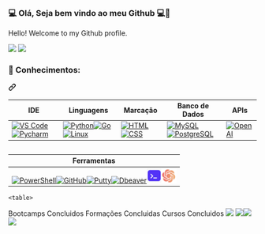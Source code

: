 ### :computer: Olá, Seja bem vindo ao meu Github :computer:👋
 Hello! Welcome to my Github profile.

<p dir="auto"><a href="https://www.linkedin.com/in/nayumteixeira/" rel="nofollow"><img src="https://camo.githubusercontent.com/591c02e8ff595d43e0b35b1b29aed639a7154b959cd8f8c854b9e176d885b094/68747470733a2f2f696d672e736869656c64732e696f2f62616467652f4c696e6b6564496e2d3030373742353f7374796c653d666f722d7468652d6261646765266c6f676f3d6c696e6b6564696e266c6f676f436f6c6f723d7768697465" data-canonical-src="https://img.shields.io/badge/LinkedIn-0077B5?style=for-the-badge&amp;logo=linkedin&amp;logoColor=white" style="max-width: 100%;"></a> 
<a href="https://web.dio.me/users/nayum" rel="nofollow"><img src="https://camo.githubusercontent.com/f0425c42ee808e3915a521906e31ae6bf658edcc61ee90e71843cc06d144eae2/68747470733a2f2f6865726d65732e6469676974616c696e6e6f766174696f6e2e6f6e652f6173736574732f64696f6d652f6c6f676f2d66756c6c2e737667" width="70" data-canonical-src="https://hermes.digitalinnovation.one/assets/diome/logo-full.svg" style="max-width: 100%;"></a>

<div class="markdown-heading" dir="auto"><h3 class="heading-element" dir="auto">🧠 Conhecimentos:</h3><a id="user-content--conhecimentos" class="anchor" aria-label="Permalink: 🧠 Conhecimentos:" href="#-conhecimentos"><svg class="octicon octicon-link" viewBox="0 0 16 16" version="1.1" width="16" height="16" aria-hidden="true"><path d="m7.775 3.275 1.25-1.25a3.5 3.5 0 1 1 4.95 4.95l-2.5 2.5a3.5 3.5 0 0 1-4.95 0 .751.751 0 0 1 .018-1.042.751.751 0 0 1 1.042-.018 1.998 1.998 0 0 0 2.83 0l2.5-2.5a2.002 2.002 0 0 0-2.83-2.83l-1.25 1.25a.751.751 0 0 1-1.042-.018.751.751 0 0 1-.018-1.042Zm-4.69 9.64a1.998 1.998 0 0 0 2.83 0l1.25-1.25a.751.751 0 0 1 1.042.018.751.751 0 0 1 .018 1.042l-1.25 1.25a3.5 3.5 0 1 1-4.95-4.95l2.5-2.5a3.5 3.5 0 0 1 4.95 0 .751.751 0 0 1-.018 1.042.751.751 0 0 1-1.042.018 1.998 1.998 0 0 0-2.83 0l-2.5 2.5a1.998 1.998 0 0 0 0 2.83Z"></path></svg></a></div>

<table>
<thead>
<tr>
<th>IDE</th>
<th>Linguagens</th>
<th>Marcação</th>
<th>Banco de Dados</th>
<th>APIs</th>
</tr>
</thead>
<tbody>
<tr>
<td><a href="https://code.visualstudio.com" rel="nofollow"><img src="https://cdn.jsdelivr.net/gh/devicons/devicon@latest/icons/vscode/vscode-original.svg" width="30" title="VS Code" style="max-width: 100%;"></a><a href="https://www.jetbrains.com/pt-br/pycharm/" rel="nofollow"><img src="https://cdn.jsdelivr.net/gh/devicons/devicon@latest/icons/pycharm/pycharm-original.svg" width="30" title="Pycharm" style="max-width: 100%;"></a></td>
<td><a href="https://www.python.org" rel="nofollow"><img src="https://cdn.jsdelivr.net/gh/devicons/devicon@latest/icons/python/python-original.svg" width="30" title="Python" style="max-width: 100%;"></a><a href="https://go.dev/" rel="nofollow"><img src="https://cdn.jsdelivr.net/gh/devicons/devicon@latest/icons/go/go-original-wordmark.svg" width="30" title="Go" style="max-width: 100%;"></a><a href="https://www.linux.org/" rel="nofollow"><img src="https://cdn.jsdelivr.net/gh/devicons/devicon@latest/icons/linux/linux-original.svg" width="30" title="Linux" style="max-width: 100%;"></a></td>
<td><a href="https://html.com" rel="nofollow"><img src="https://cdn.jsdelivr.net/gh/devicons/devicon@latest/icons/html5/html5-original.svg" width="30" title="HTML" style="max-width: 100%;"></a><a href="https://www.css3.com" rel="nofollow"><img src="https://cdn.jsdelivr.net/gh/devicons/devicon@latest/icons/css3/css3-original.svg" width="30" title="CSS" style="max-width: 100%;"></a></td>
<td><a href="https://www.mysql.com/" rel="nofollow"><img src="https://cdn.jsdelivr.net/gh/devicons/devicon@latest/icons/mysql/mysql-original.svg" width="30" title="MySQL" style="max-width: 100%;"></a><a href="https://www.postgresql.org/" rel="nofollow"><img src="https://cdn.jsdelivr.net/gh/devicons/devicon@latest/icons/postgresql/postgresql-original.svg" width="30" title="PostgreSQL" style="max-width: 100%;"></a></td>
<td><a href="https://openai.com/blog/openai-api" rel="nofollow"><img src="https://camo.githubusercontent.com/ad3994decf6481fe5e2ad9bbeabfc6b7dd0f2bb39ba4d8e145893bb4a4bebb67/68747470733a2f2f6c6f676f77696b2e636f6d2f636f6e74656e742f75706c6f6164732f696d616765732f6f70656e6169353030322e6a7067" width="30" title="OpenAI" data-canonical-src="https://logowik.com/content/uploads/images/openai5002.jpg" style="max-width: 100%;"></a></td>
</tr>
</tbody>
</table>
<table>

<table>
<thead>
<tr>
<th>Ferramentas</th>
</tr>
</thead>
<tbody>
<tr>
<td><a href="https://learn.microsoft.com/pt-br/powershell/scripting/install/installing-powershell-on-windows?view=powershell-7.4" rel="nofollow"><img src="https://cdn.jsdelivr.net/gh/devicons/devicon@latest/icons/powershell/powershell-original.svg" width="30" title="PowerShell" style="max-width: 100%;"></a><a href="https://github.com/Nayumt99/"><img src="https://cdn.jsdelivr.net/gh/devicons/devicon@latest/icons/github/github-original.svg" width="30" title="GitHub" style="max-width: 100%;"></a><a href="https://www.putty.org/" rel="nofollow"><img src="https://cdn.jsdelivr.net/gh/devicons/devicon@latest/icons/putty/putty-original.svg" width="30" title="Putty" style="max-width: 100%;"></a><a href="https://dbeaver.io/download/" rel="nofollow"><img src="https://cdn.jsdelivr.net/gh/devicons/devicon@latest/icons/dbeaver/dbeaver-original.svg" width="30" title="Dbeaver" style="max-width: 100%;"></a><a href="https://learn.microsoft.com/pt-br/windows-server/administration/windows-commands/cmd" rel="nofollow"><img src="https://raw.githubusercontent.com/ArielRiello/ArielRiello/main/img/cmd.png" width="30" title="CMD" style="max-width: 100%;"></a><a href="https://openai.com/chatgpt" rel="nofollow"><img src="https://raw.githubusercontent.com/ArielRiello/ArielRiello/main/img/chatgpt.png" width="30" title="ChatGPT" style="max-width: 100%;"></a></td>
</tr>
</tbody>
</table>

    <table>
<thead>
<tr>
<th>Bootcamps Concluidos</th>
<th>Formações Concluidas</th>
<th>Cursos Concluidos</th>
</tr>
</thead>
<tbody>
<tr>
<td><a href="https://www.dio.me/certificate/ED5E5FE8/share" rel="nofollow"><img src="https://hermes.dio.me/tracks/b092559f-ec20-4401-83e5-d98b6278b7b1.png" width="40" style="max-width: 100%;"></a></td>
<td><a href="https://www.dio.me/certificate/5E79ABF1/share" rel="nofollow"><img src="https://hermes.dio.me/tracks/f7103da6-32cf-46a4-be1c-c97067534355.png" width="50" style="max-width: 100%;"></a><a href="https://www.dio.me/certificate/BAOTDLW0/share" rel="nofollow"><img src="https://hermes.dio.me/tracks/90d15bc9-7eb9-4f23-a8f3-270e21549699.png" width="45" style="max-width: 100%;"></a></td>
<td><a href="https://skillsforall.com/en/career-path/cybersecurity?courseLang=fr-BR" rel="nofollow"><img src="https://images.credly.com/size/340x340/images/441578ec-c0f3-46cc-95fc-86b27e90cf4f/image.png" width="80" style="max-width: 100%;"></a></td>
</tr>
</tbody>
</table>
